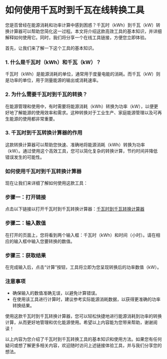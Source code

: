 如何使用千瓦时到千瓦在线转换工具
================

您是否曾经在能源消耗和功率计算中感到困惑？千瓦时（kWh）到千瓦（kW）转换计算器可以帮助您简化这一过程。本文将介绍这款高效工具的基本知识，并详细解释如何使用它。同时，我们将分享一个在线工具链接，方便您立即体验。

首先，让我们来了解一下这个工具的基本知识。

### 1. 什么是千瓦时（kWh）和千瓦（kW）？

千瓦时（kWh）是能源消耗的单位，通常用于度量电能的消耗。而千瓦（kW）则是功率的单位，用于测量能源的输出或消耗速率。

### 2. 为什么需要千瓦时到千瓦的转换？

在能源管理和使用中，有时需要将能源消耗（kWh）转换为功率（kW），以便更好地了解能源的使用效率和需求。这种转换对于工业生产、家庭能源管理以及可再生能源的使用都非常重要。

### 3. 千瓦时到千瓦转换计算器的作用

这款转换计算器可以帮助您快速、准确地将能源消耗（kWh）转换为功率（kW）。通过使用这个高效工具，您可以简化复杂的转换计算，节约时间并降低错误发生的可能性。

### 如何使用千瓦时到千瓦转换计算器

现在让我们来详细了解如何使用这款工具：

### 步骤一：打开链接

点击以下链接以打开千瓦时到千瓦转换计算器：[千瓦时到千瓦转换计算器](https://www.onlinecalculatorsfree.com/zh-tw/tools/kilowatthours-to-kilowatts-calculator.html)

### 步骤二：输入数值

在打开的页面上，您将看到两个输入框：千瓦时（kWh）和时间（小时）。请在相应的输入框中输入您要转换的数值。

### 步骤三：获取结果

在完成输入后，点击“计算”按钮，工具将立即为您呈现转换后的功率数值（kW）。

### 注意事项

- 确保输入的数值准确无误，以避免计算错误。
- 在使用该工具进行计算时，建议参考实际能源消耗数据，以获得更准确的功率转换结果。

使用这款千瓦时到千瓦转换计算器，您可以轻松快捷地进行能源消耗到功率的转换计算，从而更好地管理和优化能源使用。希望以上内容能为您带来帮助，谢谢阅读！

以上内容为您介绍了千瓦时到千瓦转换工具的基本知识和使用方法。如果您有任何疑问或想了解更多相关内容，欢迎随时访问上述链接体验工具，并与我们分享您的想法。